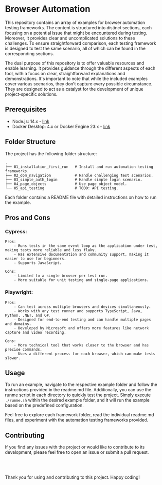 # Browser Automation

This repository contains an array of examples for browser automation testing frameworks. The content is structured into distinct sections, each focusing on a potential issue that might be encountered during testing. Moreover, it provides clear and uncomplicated solutions to these challenges. To ensure straightforward comparison, each testing framework is designed to test the same scenario, all of which can be found in the corresponding sections.

The dual purpose of this repository is to offer valuable resources and enable learning. It provides guidance through the different aspects of each tool, with a focus on clear, straightforward explanations and demonstrations. It's important to note that while the included examples cover various scenarios, they don't capture every possible circumstance. They are designed to act as a catalyst for the development of unique project-specific solutions.

## Prerequisites

- Node.js: 14.x - [link](https://nodejs.org/en/download/)
- Docker Desktop: 4.x or Docker Engine 23.x - [link](https://www.docker.com/products/docker-desktop/)
## Folder Structure

The project has the following folder structure:

```
.
├── 01_installation_first_run   # Install and run automation testing frameworks.
├── 02_dom_navigation           # Handle challenging test scenarios.
├── 03_simple_auth_login        # Handle simple login scenario.
├── 04_page_objects             # Use page object model.
└── 05_api_testing              # TODO: API testing.
```

Each folder contains a README file with detailed instructions on how to run the example.

## Pros and Cons

### Cypress:

    Pros:
        - Runs tests in the same event loop as the application under test, making tests more reliable and less flaky.
        - Has extensive documentation and community support, making it easier to use for beginners.
        - Supports JavaScript.

    Cons:
        - Limited to a single browser per test run.
        - More suitable for unit testing and single-page applications.

### Playwright:

    Pros:
        - Can test across multiple browsers and devices simultaneously.
        - Works with any test runner and supports TypeScript, Java, Python, .NET, and C#.
        - Designed for end-to-end testing and can handle multiple pages and domains.
        - Developed by Microsoft and offers more features like network capture and video recording.

    Cons:
        - More technical tool that works closer to the browser and has precise commands.
        - Uses a different process for each browser, which can make tests slower.

## Usage

To run an example, navigate to the respective example folder and follow the instructions provided in the readme.md file. Additionally, you can use the runme script in each directory to quickly test the project. Simply execute `./runme.sh` within the desired example folder, and it will run the example based on the predefined configuration.

Feel free to explore each framework folder, read the individual readme.md files, and experiment with the automation testing frameworks provided.

## Contributing

If you find any issues with the project or would like to contribute to its development, please feel free to open an issue or submit a pull request.

<br>
<br>
<br>
Thank you for using and contributing to this project. Happy coding!
